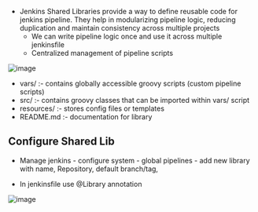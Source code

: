 - Jenkins Shared Libraries provide a way to define reusable code for jenkins pipeline. They help in modularizing pipeline logic, reducing duplication and maintain consistency across multiple projects
  - We can write pipeline logic once and use it across multiple jenkinsfile
  - Centralized management of pipeline scripts
 
![image](https://github.com/user-attachments/assets/58b7248c-f9a1-4e81-9a3e-82d37d347bca)

- vars/ :- contains globally accessible groovy scripts (custom pipeline scripts)
- src/ :- contains groovy classes that can be imported within vars/ script
- resources/ :- stores config files or templates
- README.md :- documentation for library

Configure Shared Lib
-
- Manage jenkins - configure system - global pipelines - add new library with name, Repository, default branch/tag,

- In jenkinsfile use @Library annotation

![image](https://github.com/user-attachments/assets/5377aac1-4b7f-420b-bdb3-27146df336e9)


